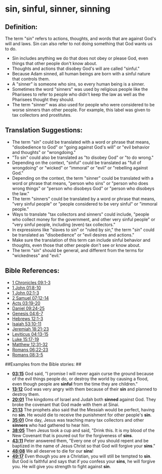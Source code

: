 # sin, sinful, sinner, sinning #

## Definition: ##

The term "sin" refers to actions, thoughts, and words that are against God's will and laws. Sin can also refer to not doing something that God wants us to do.

* Sin includes anything we do that does not obey or please God, even things that other people don't know about.
* Thoughts and actions that disobey God's will are called "sinful."
* Because Adam sinned, all human beings are born with a sinful nature that controls them.
* A "sinner" is someone who sins, so every human being is a sinner.
* Sometimes the word "sinners" was used by religious people like the Pharisees to refer to people who didn't keep the law as well as the Pharisees thought they should.
* The term "sinner" was also used for people who were considered to be worse sinners than other people. For example, this label was given to tax collectors and prostitutes.

## Translation Suggestions: ##

* The term "sin" could be translated with a word or phrase that means, "disobedience to God" or "going against God's will" or "evil behavior and thoughts" or "wrongdoing."
* "To sin" could also be translated as "to disobey God" or "to do wrong."
* Depending on the context, "sinful" could be translated as  "full of wrongdoing" or "wicked" or "immoral" or "evil" or "rebelling against God."
* Depending on the context, the term "sinner" could be translated with a word or phrase that means, "person who sins" or "person who does wrong things" or "person who disobeys God" or "person who disobeys the law."
* The term "sinners" could be translated by a word or phrase that means, "very sinful people" or "people considered to be very sinful" or "immoral people."
* Ways to translate "tax collectors and sinners" could include, "people who collect money for the government, and other very sinful people" or "very sinful people, including (even) tax collectors."
* In expressions like "slaves to sin" or "ruled by sin," the term "sin" could be translated as "disobedience" or "evil desires and actions."
* Make sure the translation of this term can include sinful behavior and thoughts, even those that other people don't see or know about.
* The term "sin" should be general, and different from the terms for "wickedness" and "evil."



## Bible References: ##

* [1 Chronicles 09:1-3](en/tn/1ch/help/09/01)
* [1 John 01:8-10](en/tn/1jn/help/01/08)
* [1 John 02:1-3](en/tn/1jn/help/02/01)
* [2 Samuel 07:12-14](en/tn/2sa/help/07/12)
* [Acts 03:19-20](en/tn/act/help/03/19)
* [Daniel 09:24-25](en/tn/dan/help/09/24)
* [Genesis 04:6-7](en/tn/gen/help/04/06)
* [Hebrews 12:1-3](en/tn/heb/help/12/01)
* [Isaiah 53:10-11](en/tn/isa/help/53/10)
* [Jeremiah 18:21-23](en/tn/jer/help/18/21)
* [Leviticus 04:13-15](en/tn/lev/help/04/13)
* [Luke 15:17-19](en/tn/luk/help/15/17)
* [Matthew 12:31-32](en/tn/mat/help/12/31)
* [Romans 06:22-23](en/tn/rom/help/06/22)
* [Romans 08:3-5](en/tn/rom/help/08/03)

##Examples from the Bible stories: ##

* __[03:15](en/tn/obs/help/03/15)__ God said, "I promise I will never again curse the ground because of the evil things people do, or destroy the world by causing a flood, even though people are __sinful__  from the time they are children."
* __[13:12](en/tn/obs/help/13/12)__ God was very angry with them because of their __sin__  and planned to destroy them.
* __[20:01](en/tn/obs/help/20/01)__ The kingdoms of Israel and Judah both __sinned__  against God. They broke the covenant that God made with them at Sinai.
* __[21:13](en/tn/obs/help/21/13)__ The prophets also said that the Messiah would be perfect, having no __sin__. He would die to receive the punishment for other people's __sin__.
* __[35:01](en/tn/obs/help/35/01)__ One day, Jesus was teaching many tax collectors and other __sinners__  who had gathered to hear him.
* __[38:05](en/tn/obs/help/38/05)__ Then Jesus took a cup and said, "Drink this. It is my blood of the New Covenant that is poured out for the forgiveness of __sins__.
* __[43:11](en/tn/obs/help/43/11)__ Peter answered them, "Every one of you should repent and be baptized in the name of Jesus Christ so that God will forgive your __sins__."
* __[48:08](en/tn/obs/help/48/08)__ We all deserve to die for our __sins__!
* __[49:17](en/tn/obs/help/49/17)__ Even though you are a Christian, you will still be tempted to __sin__. But God is faithful and says that if you confess your __sins__, he will forgive you. He will give you strength to fight against __sin__.